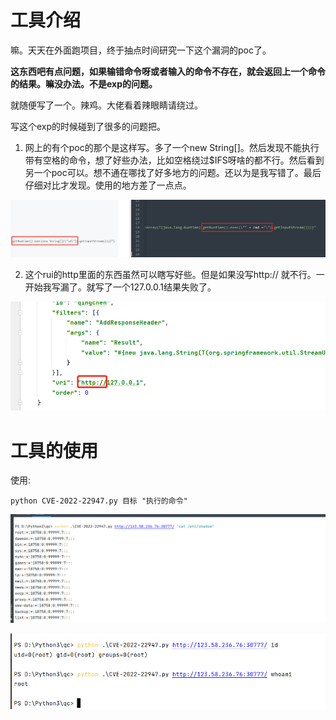 # 工具介绍

嘛。天天在外面跑项目，终于抽点时间研究一下这个漏洞的poc了。

**这东西吧有点问题，如果输错命令呀或者输入的命令不存在，就会返回上一个命令的结果。嘛没办法。不是exp的问题。**

就随便写了一个。辣鸡。大佬看着辣眼睛请绕过。

写这个exp的时候碰到了很多的问题把。

1. 网上的有个poc的那个是这样写。多了一个new String[]。然后发现不能执行带有空格的命令，想了好些办法，比如空格绕过$IFS呀啥的都不行。然后看到另一个poc可以。想不通在哪找了好多地方的问题。还以为是我写错了。最后仔细对比才发现。使用的地方差了一点点。

![image-20220304141150921](images/image-20220304141150921.png)

2. 这个rui的http里面的东西虽然可以瞎写好些。但是如果没写http:// 就不行。一开始我写漏了。就写了一个127.0.0.1结果失败了。

![image-20220304141538271](images/image-20220304141538271.png)

# 工具的使用

使用:

```
python CVE-2022-22947.py 目标 "执行的命令"
```

![image-20220304140157102](images/image-20220304140157102.png)

![image-20220304140213492](images/image-20220304140213492.png)
